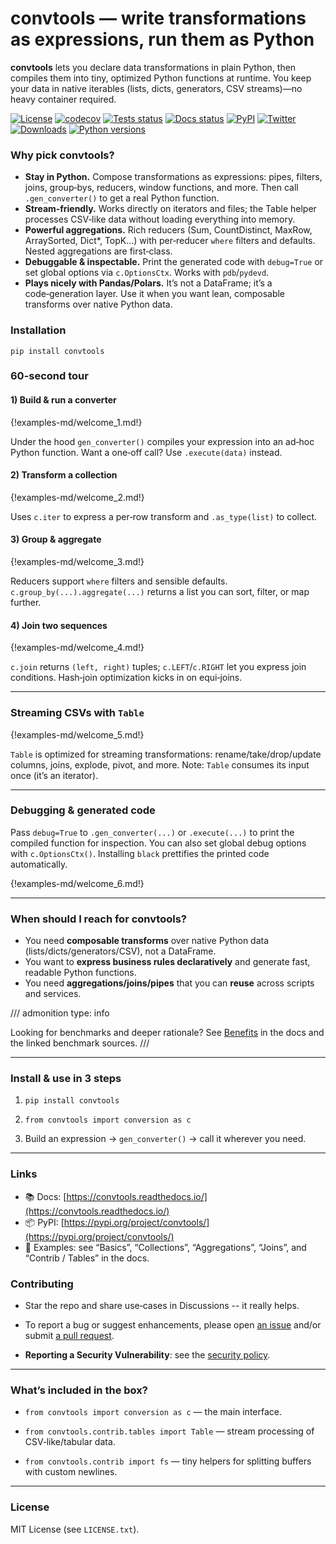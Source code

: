 # convtools — write transformations as expressions, run them as Python

**convtools** lets you declare data transformations in plain Python, then
compiles them into tiny, optimized Python functions at runtime. You keep your
data in native iterables (lists, dicts, generators, CSV streams)—no heavy
container required.

[![License](https://img.shields.io/github/license/westandskif/convtools.svg)](https://github.com/westandskif/convtools/blob/master/LICENSE.txt)
[![codecov](https://codecov.io/gh/westandskif/convtools/branch/master/graph/badge.svg)]( https://codecov.io/gh/westandskif/convtools)
[![Tests status](https://github.com/westandskif/convtools/workflows/tests/badge.svg)](https://github.com/westandskif/convtools/actions/workflows/pytest.yml)
[![Docs status](https://readthedocs.org/projects/convtools/badge/?version=latest)](https://convtools.readthedocs.io/en/latest/?badge=latest)
[![PyPI](https://badge.fury.io/py/convtools.svg)](https://pypi.org/project/convtools/)
[![Twitter](https://img.shields.io/twitter/url?label=convtools&style=social&url=https%3A%2F%2Ftwitter.com%2Fconvtools)](https://twitter.com/convtools)
[![Downloads](https://static.pepy.tech/badge/convtools)](https://pepy.tech/project/convtools)
[![Python versions](https://img.shields.io/pypi/pyversions/convtools.svg)](https://pypi.org/project/convtools/)

### Why pick convtools?

  * **Stay in Python.** Compose transformations as expressions: pipes, filters,
  joins, group‑bys, reducers, window functions, and more. Then call
  `.gen_converter()` to get a real Python function.
  * **Stream‑friendly.** Works directly on iterators and files; the Table
  helper processes CSV‑like data without loading everything into memory.
  * **Powerful aggregations.** Rich reducers (Sum, CountDistinct, MaxRow,
  ArraySorted, Dict*, TopK…) with per‑reducer `where` filters and defaults.
  Nested aggregations are first‑class.
  * **Debuggable & inspectable.** Print the generated code with `debug=True` or
  set global options via `c.OptionsCtx`. Works with `pdb`/`pydevd`.
  * **Plays nicely with Pandas/Polars.** It’s not a DataFrame; it’s a
  code‑generation layer. Use it when you want lean, composable transforms over
  native Python data.

### Installation
```
pip install convtools
```


### 60-second tour

#### 1) Build & run a converter

{!examples-md/welcome_1.md!}

Under the hood `gen_converter()` compiles your expression into an ad‑hoc Python
function. Want a one‑off call? Use `.execute(data)` instead.

#### 2) Transform a collection

{!examples-md/welcome_2.md!}

Uses `c.iter` to express a per‑row transform and `.as_type(list)` to collect. 

#### 3) Group & aggregate

{!examples-md/welcome_3.md!}

Reducers support `where` filters and sensible defaults.
`c.group_by(...).aggregate(...)` returns a list you can sort, filter, or map
further.

#### 4) Join two sequences

{!examples-md/welcome_4.md!}

`c.join` returns `(left, right)` tuples; `c.LEFT`/`c.RIGHT` let you express join
conditions. Hash‑join optimization kicks in on equi‑joins.

---

### Streaming CSVs with `Table`

{!examples-md/welcome_5.md!}

`Table` is optimized for streaming transformations: rename/take/drop/update
columns, joins, explode, pivot, and more. Note: `Table` consumes its input once
(it’s an iterator).

---

### Debugging & generated code

Pass `debug=True` to `.gen_converter(...)` or `.execute(...)` to print the
compiled function for inspection. You can also set global debug options with
`c.OptionsCtx()`. Installing `black` prettifies the printed code automatically.

{!examples-md/welcome_6.md!}

---

### When should I reach for convtools?

* You need **composable transforms** over native Python data
(lists/dicts/generators/CSV), not a DataFrame.
* You want to **express business rules declaratively** and generate fast,
readable Python functions.
* You need **aggregations/joins/pipes** that you can **reuse** across scripts
and services.

/// admonition
    type: info

Looking for benchmarks and deeper rationale? See [Benefits](./benefits.md) in
the docs and the linked benchmark sources.
///

---

### Install & use in 3 steps

1. `pip install convtools`

1. `from convtools import conversion as c`

1. Build an expression → `gen_converter()` → call it wherever you need. 

---

### Links

* 📚 Docs: [https://convtools.readthedocs.io/](https://convtools.readthedocs.io/)
* 📦 PyPI: [https://pypi.org/project/convtools/](https://pypi.org/project/convtools/)
* 🧪 Examples: see “Basics”, “Collections”, “Aggregations”, “Joins”, and
“Contrib / Tables” in the docs.


### Contributing

* Star the repo and share use‑cases in Discussions -- it really helps.

* To report a bug or suggest enhancements, please open [an
issue](https://github.com/westandskif/convtools/issues) and/or submit [a pull
request](https://github.com/westandskif/convtools/pulls).

* **Reporting a Security Vulnerability**: see the [security
policy](https://github.com/westandskif/convtools/security/policy).

---

### What’s included in the box?

* `from convtools import conversion as c` — the main interface.

* `from convtools.contrib.tables import Table` — stream processing of CSV‑like/tabular data.

* `from convtools.contrib import fs` — tiny helpers for splitting buffers with custom newlines.

---

### License

MIT License (see `LICENSE.txt`).
